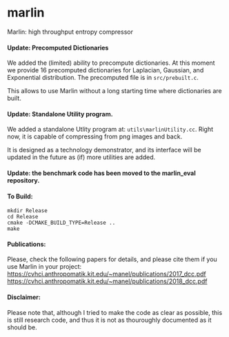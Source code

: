 # marlin
Marlin: high throughput entropy compressor

#### Update: Precomputed Dictionaries

We added the (limited) ability to precompute dictionaries.
At this moment we provide 16 precomputed dictionaries for Laplacian, Gaussian, and Exponential distribution.
The precomputed file is in `src/prebuilt.c`. 

This allows to use Marlin without a long starting time where dictionaries are built.

#### Update: Standalone Utility program.

We added a standalone Utlity program at: `utils\marlinUtility.cc`.
Right now, it is capable of compressing from png images and back. 

It is designed as a technology demonstrator, and its interface will be updated in the future as (if) more utilities are added.


#### Update: the benchmark code has been moved to the marlin_eval repository.

#### To Build:

    mkdir Release
    cd Release
    cmake -DCMAKE_BUILD_TYPE=Release ..
    make

#### Publications:
Please, check the following papers for details, and please cite them if you use Marlin in your project:
<https://cvhci.anthropomatik.kit.edu/~manel/publications/2017_dcc.pdf>
<https://cvhci.anthropomatik.kit.edu/~manel/publications/2018_dcc.pdf>


#### Disclaimer:

Please note that, although I tried to make the code as clear as possible, this is still research code, and thus it is not as thouroughly documented as it should be.
